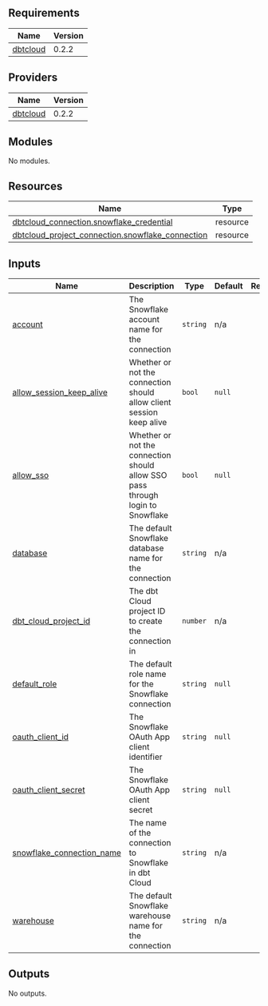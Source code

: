 <!-- BEGIN_TF_DOCS -->
## Requirements

| Name | Version |
|------|---------|
| <a name="requirement_dbtcloud"></a> [dbtcloud](#requirement\_dbtcloud) | 0.2.2 |

## Providers

| Name | Version |
|------|---------|
| <a name="provider_dbtcloud"></a> [dbtcloud](#provider\_dbtcloud) | 0.2.2 |

## Modules

No modules.

## Resources

| Name | Type |
|------|------|
| [dbtcloud_connection.snowflake_credential](https://registry.terraform.io/providers/dbt-labs/dbtcloud/0.2.2/docs/resources/connection) | resource |
| [dbtcloud_project_connection.snowflake_connection](https://registry.terraform.io/providers/dbt-labs/dbtcloud/0.2.2/docs/resources/project_connection) | resource |

## Inputs

| Name | Description | Type | Default | Required |
|------|-------------|------|---------|:--------:|
| <a name="input_account"></a> [account](#input\_account) | The Snowflake account name for the connection | `string` | n/a | yes |
| <a name="input_allow_session_keep_alive"></a> [allow\_session\_keep\_alive](#input\_allow\_session\_keep\_alive) | Whether or not the connection should allow client session keep alive | `bool` | `null` | no |
| <a name="input_allow_sso"></a> [allow\_sso](#input\_allow\_sso) | Whether or not the connection should allow SSO pass through login to Snowflake | `bool` | `null` | no |
| <a name="input_database"></a> [database](#input\_database) | The default Snowflake database name for the connection | `string` | n/a | yes |
| <a name="input_dbt_cloud_project_id"></a> [dbt\_cloud\_project\_id](#input\_dbt\_cloud\_project\_id) | The dbt Cloud project ID to create the connection in | `number` | n/a | yes |
| <a name="input_default_role"></a> [default\_role](#input\_default\_role) | The default role name for the Snowflake connection | `string` | `null` | no |
| <a name="input_oauth_client_id"></a> [oauth\_client\_id](#input\_oauth\_client\_id) | The Snowflake OAuth App client identifier | `string` | `null` | no |
| <a name="input_oauth_client_secret"></a> [oauth\_client\_secret](#input\_oauth\_client\_secret) | The Snowflake OAuth App client secret | `string` | `null` | no |
| <a name="input_snowflake_connection_name"></a> [snowflake\_connection\_name](#input\_snowflake\_connection\_name) | The name of the connection to Snowflake in dbt Cloud | `string` | n/a | yes |
| <a name="input_warehouse"></a> [warehouse](#input\_warehouse) | The default Snowflake warehouse name for the connection | `string` | n/a | yes |

## Outputs

No outputs.
<!-- END_TF_DOCS -->